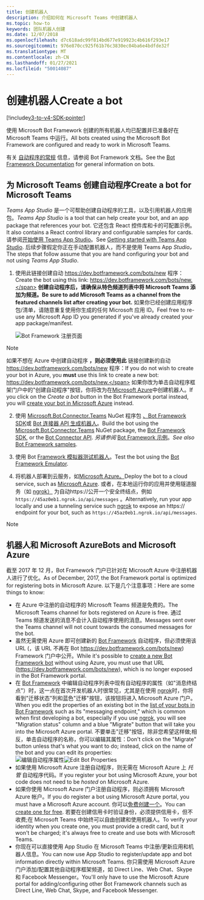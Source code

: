 ```yaml
---
title: 创建机器人
description: 介绍如何在 Microsoft Teams 中创建机器人
ms.topic: how-to
keywords: 团队机器人创建
ms.date: 12/07/2018
ms.openlocfilehash: d7c618adc99f814bd677e919923c4b616f293e17
ms.sourcegitcommit: 976e870cc925f61b76c3830ec04ba6e4bdfde32f
ms.translationtype: MT
ms.contentlocale: zh-CN
ms.lasthandoff: 01/27/2021
ms.locfileid: "50014087"
---
```

# <a name="create-a-bot"></a><span data-ttu-id="c514d-104">创建机器人</span><span class="sxs-lookup"><span data-stu-id="c514d-104">Create a bot</span></span>

[!include[v3-to-v4-SDK-pointer](~/includes/v3-to-v4-pointer-bots.md)]

<span data-ttu-id="c514d-105">使用 Microsoft Bot Framework 创建的所有机器人均已配置并已准备好在 Microsoft Teams 中运行。</span><span class="sxs-lookup"><span data-stu-id="c514d-105">All bots created using the Microsoft Bot Framework are configured and ready to work in Microsoft Teams.</span></span>

<span data-ttu-id="c514d-106">有关 [自动程序的常规](/azure/bot-service/?view=azure-bot-service-3.0) 信息，请参阅 Bot Framework 文档。</span><span class="sxs-lookup"><span data-stu-id="c514d-106">See the [Bot Framework Documentation](/azure/bot-service/?view=azure-bot-service-3.0) for general information on bots.</span></span>

## <a name="create-a-bot-for-microsoft-teams"></a><span data-ttu-id="c514d-107">为 Microsoft Teams 创建自动程序</span><span class="sxs-lookup"><span data-stu-id="c514d-107">Create a bot for Microsoft Teams</span></span>

<span data-ttu-id="c514d-108">*Teams App Studio* 是一个可帮助创建自动程序的工具，以及引用机器人的应用包。</span><span class="sxs-lookup"><span data-stu-id="c514d-108">*Teams App Studio* is a tool that can help create your bot, and an app package that references your bot.</span></span> <span data-ttu-id="c514d-109">它还包含 React 控件库和卡的可配置示例。</span><span class="sxs-lookup"><span data-stu-id="c514d-109">It also contains a React control library and configurable samples for cards.</span></span> <span data-ttu-id="c514d-110">请参阅[开始使用 Teams App Studio](~/concepts/build-and-test/app-studio-overview.md)。</span><span class="sxs-lookup"><span data-stu-id="c514d-110">See [Getting started with Teams App Studio](~/concepts/build-and-test/app-studio-overview.md).</span></span> <span data-ttu-id="c514d-111">后续步骤假定你正在手动配置机器人，而不是使用 Teams App *Studio。*</span><span class="sxs-lookup"><span data-stu-id="c514d-111">The steps that follow assume that you are hand configuring your bot and not using *Teams App Studio*.</span></span>

1. <span data-ttu-id="c514d-112">使用此链接创建自动 https://dev.botframework.com/bots/new 程序：</span><span class="sxs-lookup"><span data-stu-id="c514d-112">Create the bot using this link: https://dev.botframework.com/bots/new.</span></span> <span data-ttu-id="c514d-113">**创建自动程序后，请确保从特色频道列表中将 Microsoft Teams 添加为频道。**</span><span class="sxs-lookup"><span data-stu-id="c514d-113">**Be sure to add Microsoft Teams as a channel from the featured channels list after creating your bot.**</span></span> <span data-ttu-id="c514d-114">如果你已经创建应用程序包/清单，请随意重复使用你生成的任何 Microsoft 应用 ID。</span><span class="sxs-lookup"><span data-stu-id="c514d-114">Feel free to re-use any Microsoft App ID you generated if you've already created your app package/manifest.</span></span>

   ![Bot Framework 注册页面](~/assets/images/bots/bfregister.png)

> [!NOTE]
> <span data-ttu-id="c514d-116">如果不想在 Azure 中创建自动程序 **，则必须使用此** 链接创建新的自动 https://dev.botframework.com/bots/new 程序：</span><span class="sxs-lookup"><span data-stu-id="c514d-116">If you do not wish to create your bot in Azure, you **must** use this link to create a new bot: https://dev.botframework.com/bots/new.</span></span> <span data-ttu-id="c514d-117">如果你改为单击自动程序框架门户中的"创建自动程序"按钮，你将改为在[Microsoft Azure](#bots-and-microsoft-azure)中创建机器人。</span><span class="sxs-lookup"><span data-stu-id="c514d-117">If you click on the *Create a bot* button in the Bot Framework portal instead, you will [create your bot in Microsoft Azure](#bots-and-microsoft-azure) instead.</span></span>

2. <span data-ttu-id="c514d-118">使用 [Microsoft.Bot.Connector.Teams](https://www.nuget.org/packages/Microsoft.Bot.Connector.Teams) NuGet 程序包  [、Bot Framework SDK](https://github.com/microsoft/botframework-sdk)或 [Bot 连接器 API 生成机器人](https://docs.microsoft.com/bot-framework/rest-api/bot-framework-rest-connector-api-reference)。</span><span class="sxs-lookup"><span data-stu-id="c514d-118">Build the bot using the [Microsoft.Bot.Connector.Teams](https://www.nuget.org/packages/Microsoft.Bot.Connector.Teams) NuGet package, the  [Bot Framework SDK](https://github.com/microsoft/botframework-sdk), or the [Bot Connector API](https://docs.microsoft.com/bot-framework/rest-api/bot-framework-rest-connector-api-reference).</span></span> <span data-ttu-id="c514d-119">*另请参阅* [Bot Framework 示例](https://github.com/Microsoft/BotBuilder-Samples/blob/master/README.md)。</span><span class="sxs-lookup"><span data-stu-id="c514d-119">*See also* [Bot Framework samples](https://github.com/Microsoft/BotBuilder-Samples/blob/master/README.md).</span></span>

3. <span data-ttu-id="c514d-120">使用 Bot [Framework 模拟器测试机器人](https://docs.microsoft.com/bot-framework/debug-bots-emulator)。</span><span class="sxs-lookup"><span data-stu-id="c514d-120">Test the bot using the [Bot Framework Emulator](https://docs.microsoft.com/bot-framework/debug-bots-emulator).</span></span>

4. <span data-ttu-id="c514d-121">将机器人部署到云服务，如[Microsoft Azure。](https://azure.microsoft.com/)</span><span class="sxs-lookup"><span data-stu-id="c514d-121">Deploy the bot to a cloud service, such as [Microsoft Azure](https://azure.microsoft.com/).</span></span> <span data-ttu-id="c514d-122">或者，在本地运行你的应用并使用隧道服务（如 [ngrok）](https://ngrok.com) 为自动https://公开一个安全终结点，例如 `https://45az0eb1.ngrok.io/api/messages` 。</span><span class="sxs-lookup"><span data-stu-id="c514d-122">Alternatively, run your app locally and use a tunneling service such [ngrok](https://ngrok.com) to expose an https:// endpoint for your bot, such as `https://45az0eb1.ngrok.io/api/messages`.</span></span>

> [!NOTE]
> ## <a name="bots-and-microsoft-azure"></a><span data-ttu-id="c514d-123">机器人和 Microsoft Azure</span><span class="sxs-lookup"><span data-stu-id="c514d-123">Bots and Microsoft Azure</span></span>
> <span data-ttu-id="c514d-124">截至 2017 年 12 月，Bot Framework 门户已针对在 Microsoft Azure 中注册机器人进行了优化。</span><span class="sxs-lookup"><span data-stu-id="c514d-124">As of December, 2017, the Bot Framework portal is optimized for registering bots in Microsoft Azure.</span></span> <span data-ttu-id="c514d-125">以下是几个注意事项：</span><span class="sxs-lookup"><span data-stu-id="c514d-125">Here are some things to know:</span></span>
>
> * <span data-ttu-id="c514d-126">在 Azure 中注册的自动程序的 Microsoft Teams 频道是免费的。</span><span class="sxs-lookup"><span data-stu-id="c514d-126">The Microsoft Teams channel for bots registered on Azure is free.</span></span> <span data-ttu-id="c514d-127">通过 Teams 频道发送的消息不会计入自动程序使用的消息。</span><span class="sxs-lookup"><span data-stu-id="c514d-127">Messages sent over the Teams channel will not count towards the consumed messages for the bot.</span></span>
> * <span data-ttu-id="c514d-128">虽然无需使用 Azure 即可创建新的 [Bot Framework](https://dev.botframework.com/bots/new) 自动程序，但必须使用该 URL (，该 URL 不再在 Bot https://dev.botframework.com/bots/new) Framework 门户中公开。</span><span class="sxs-lookup"><span data-stu-id="c514d-128">While it's possible to [create a new Bot Framework bot](https://dev.botframework.com/bots/new) without using Azure, you must use that URL (https://dev.botframework.com/bots/new), which is no longer exposed in the Bot Framework portal.</span></span>
> * <span data-ttu-id="c514d-129">在 [Bot Framework](https://dev.botframework.com/bots) 中编辑自动程序列表中现有自动程序的属性（如"消息终结点"）时，这一点在首次开发机器人时很常见，尤其是在使用 [ngrok](https://ngrok.com)时，你将看到"迁移状态"列和蓝色"迁移"按钮，该按钮将进入 Microsoft Azure 门户。</span><span class="sxs-lookup"><span data-stu-id="c514d-129">When you edit the properties of an existing bot in the [list of your bots in Bot Framework](https://dev.botframework.com/bots) such as its "messaging endpoint," which is common when first developing a bot, especially if you use [ngrok](https://ngrok.com), you will see "Migration status" column and a blue "Migrate" button that will take you into the Microsoft Azure portal.</span></span> <span data-ttu-id="c514d-130">不要单击"迁移"按钮，除非您希望这样做;相反，单击自动程序的名称，你可以编辑其属性：</span><span class="sxs-lookup"><span data-stu-id="c514d-130">Don't click on the "Migrate" button unless that's what you want to do; instead, click on the name of the bot and you can edit its properties:</span></span></br>
   <span data-ttu-id="c514d-131">![编辑自动程序属性](~/assets/images/bots/bf-migrate-bot-to-azure.png)</span><span class="sxs-lookup"><span data-stu-id="c514d-131">![Edit Bot Properties](~/assets/images/bots/bf-migrate-bot-to-azure.png)</span></span>
> * <span data-ttu-id="c514d-132">如果使用 Microsoft Azure 注册自动程序，则无需在 Microsoft Azure 上 *托管* 自动程序代码。</span><span class="sxs-lookup"><span data-stu-id="c514d-132">If you register your bot using Microsoft Azure, your bot code does not need to be *hosted* on Microsoft Azure.</span></span>
> * <span data-ttu-id="c514d-133">如果你使用 Microsoft Azure 门户注册自动程序，则必须拥有 Microsoft Azure 帐户。</span><span class="sxs-lookup"><span data-stu-id="c514d-133">If you do register a bot using Microsoft Azure portal, you must have a Microsoft Azure account.</span></span> <span data-ttu-id="c514d-134">你可以[免费创建一个](https://azure.microsoft.com/free/)。</span><span class="sxs-lookup"><span data-stu-id="c514d-134">You can [create one for free](https://azure.microsoft.com/free/).</span></span> <span data-ttu-id="c514d-135">若要在创建信用卡时验证身份，必须提供信用卡，但不收费;在 Microsoft Teams 中始终可以自由创建和使用机器人。</span><span class="sxs-lookup"><span data-stu-id="c514d-135">To verify your identity when you create one, you must provide a credit card, but it won't be charged; it's always free to create and use bots with Microsoft Teams.</span></span>
> * <span data-ttu-id="c514d-136">你现在可以直接使用 App Studio 在 Microsoft Teams 中注册/更新应用和机器人信息。</span><span class="sxs-lookup"><span data-stu-id="c514d-136">You can now use App Studio to register/update app and bot information directly within Microsoft Teams.</span></span> <span data-ttu-id="c514d-137">你只需使用 Microsoft Azure 门户添加/配置其他自动程序框架频道，如 Direct Line、Web Chat、Skype 和 Facebook Messenger。</span><span class="sxs-lookup"><span data-stu-id="c514d-137">You'll only have to use the Microsoft Azure portal for adding/configuring other Bot Framework channels such as Direct Line, Web Chat, Skype, and Facebook Messenger.</span></span>
